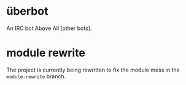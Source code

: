 # überbot
An IRC bot Above All [other bots].

# module rewrite
The project is currently being rewritten to fix the module mess in the `module-rewrite` branch.